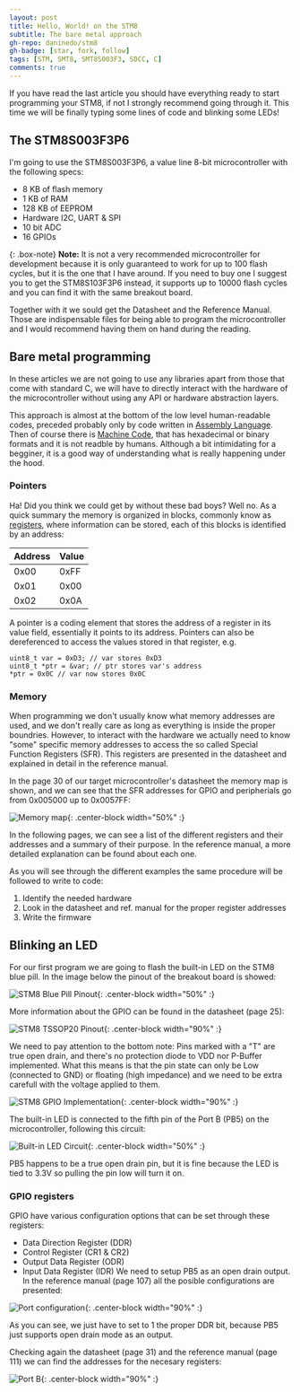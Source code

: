 ```yaml
---
layout: post
title: Hello, World! on the STM8
subtitle: The bare metal approach
gh-repo: daninedo/stm8
gh-badge: [star, fork, follow]
tags: [STM, SMT8, SMT8S003F3, SDCC, C]
comments: true
---
```


If you have read the last article you should have everything ready to start programming your
STM8, if not I strongly recommend going through it. This time we will be finally
typing some lines of code and blinking some LEDs!

## The STM8S003F3P6
I'm going to use the STM8S003F3P6, a value line 8-bit microcontroller with the
following specs:
- 8 KB of flash memory
- 1 KB of RAM
- 128 KB of EEPROM
- Hardware I2C, UART & SPI
- 10 bit ADC
- 16 GPIOs

{: .box-note}
**Note:** It is not a very recommended microcontroller for development because it is only
guaranteed to work for up to 100 flash cycles, but it is the one that I have around.
If you need to buy one I suggest you to get the STM8S103F3P6 instead, it supports
up to 10000 flash cycles and you can find it with the same breakout board.

Together with it we sould get the Datasheet and the Reference Manual. Those are
indispensable files for being able to program the microcontroller and I would recommend
having them on hand during the reading.

## Bare metal programming
In these articles we are not going to use any libraries apart from those that come with
standard C, we will have to directly interact with the hardware of the 
microcontroller without using any API or hardware abstraction layers. 

This approach is almost at the bottom of the low level human-readable codes, preceded
probably only by code written in [Assembly Language](https://en.wikipedia.org/wiki/Assembly_language).
Then of course there is [Machine Code](https://simple.wikipedia.org/wiki/Machine_code),
that has hexadecimal or binary formats and it is not readble by humans.
Although a bit intimidating for a begginer, it is a good way of understanding what
is really happening under the hood.

### Pointers
Ha! Did you think we could get by without these bad boys? Well no. As a quick summary
the memory is organized in blocks, commonly know as [registers](https://en.wikipedia.org/wiki/Hardware_register),
where information can be stored, each of this blocks is identified by an address:

| Address | Value |
| :------ | :---- |
| 0x00 | 0xFF |
| 0x01 | 0x00 |
| 0x02 | 0x0A |

A pointer is a coding element that stores the address of a register in its value field,
essentially it points to its address. Pointers can also be dereferenced to access the values
stored in that register, e.g.
```
uint8_t var = 0xD3; // var stores 0xD3
uint8_t *ptr = &var; // ptr stores var's address
*ptr = 0x0C // var now stores 0x0C
```

### Memory
When programming we don't usually know what memory addresses are used, and we don't really
care as long as everything is inside the proper boundries. However, to interact with the
hardware we actually need to know "some" specific memory addresses to access the so called
Special Function Registers (SFR). This registers are presented in the datasheet and
explained in detail in the reference manual.

In the page 30 of our target microcontroller's datasheet the memory map is shown, and we
can see that the SFR addresses for GPIO and peripherials go from 0x005000 up to 0x0057FF:

![Memory map](/img/gpiomemorymap.jpg){: .center-block width="50%" :}

In the following pages, we can see a list of the different registers and their addresses
and a summary of their purpose. In the reference manual, a more detailed
explanation can be found about each one.

As you will see through the different examples the same procedure will be followed
to write to code:
1. Identify the needed hardware
2. Look in the datasheet and ref. manual for the proper register addresses
3. Write the firmware

## Blinking an LED
For our first program we are going to flash the built-in LED on the STM8 blue pill.
In the image below the pinout of the breakout board is showed:

![STM8 Blue Pill Pinout](/img/stm8blue.png){: .center-block width="50%" :}

More information about the GPIO can be found in the datasheet (page 25):

![STM8 TSSOP20 Pinout](/img/pinout.JPG){: .center-block width="90%" :}

We need to pay attention to the bottom note: Pins marked with a "T" are
true open drain, and there's no protection diode to VDD nor P-Buffer implemented.
What this means is that the pin state can only be Low (connected to GND) or floating
(high impedance) and we need to be extra carefull with the voltage applied to them.

![STM8 GPIO Implementation](/img/gpioblockdiagram.JPG){: .center-block width="90%" :}

The built-in LED is connected to the fifth pin of the Port B (PB5) on the microcontroller,
following this circuit:

![Built-in LED Circuit](/img/leddiagram.jpeg){: .center-block width="50%" :}

PB5 happens to be a true open drain pin, but it is fine because the LED is tied to
3.3V so pulling the pin low will turn it on.

### GPIO registers
GPIO have various configuration options that can be set through these registers:
- Data Direction Register (DDR)
- Control Register (CR1 & CR2)
- Output Data Register (ODR)
- Input Data Register (IDR)
We need to setup PB5 as an open drain output. In the reference manual (page 107) 
all the posible configurations are presented:

![Port configuration](/img/portconfig.JPG){: .center-block width="90%" :}

As you can see, we just have to set to 1 the proper DDR bit, because PB5 just supports
open drain mode as an output.

Checking again the datasheet (page 31) and the reference manual (page 111) we can find
the addresses for the necesary registers:

![Port B](/img/portb.JPG){: .center-block width="90%" :}
